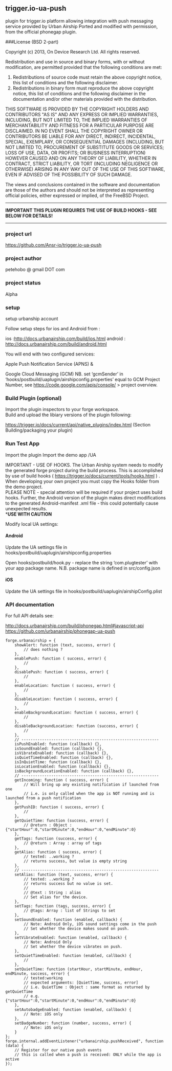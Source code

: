 ## trigger.io-ua-push

plugin for trigger.io platform allowing integration with push messaging service provided by Urban Airship
Ported and modified with permission, from the official phonegap plugin.

###License (BSD 2-part)

Copyright (c) 2013, On Device Research Ltd.
All rights reserved.

Redistribution and use in source and binary forms, with or without
modification, are permitted provided that the following conditions are met: 

1. Redistributions of source code must retain the above copyright notice, this
   list of conditions and the following disclaimer. 
2. Redistributions in binary form must reproduce the above copyright notice,
   this list of conditions and the following disclaimer in the documentation
   and/or other materials provided with the distribution. 

THIS SOFTWARE IS PROVIDED BY THE COPYRIGHT HOLDERS AND CONTRIBUTORS "AS IS" AND
ANY EXPRESS OR IMPLIED WARRANTIES, INCLUDING, BUT NOT LIMITED TO, THE IMPLIED
WARRANTIES OF MERCHANTABILITY AND FITNESS FOR A PARTICULAR PURPOSE ARE
DISCLAIMED. IN NO EVENT SHALL THE COPYRIGHT OWNER OR CONTRIBUTORS BE LIABLE FOR
ANY DIRECT, INDIRECT, INCIDENTAL, SPECIAL, EXEMPLARY, OR CONSEQUENTIAL DAMAGES
(INCLUDING, BUT NOT LIMITED TO, PROCUREMENT OF SUBSTITUTE GOODS OR SERVICES;
LOSS OF USE, DATA, OR PROFITS; OR BUSINESS INTERRUPTION) HOWEVER CAUSED AND
ON ANY THEORY OF LIABILITY, WHETHER IN CONTRACT, STRICT LIABILITY, OR TORT
(INCLUDING NEGLIGENCE OR OTHERWISE) ARISING IN ANY WAY OUT OF THE USE OF THIS
SOFTWARE, EVEN IF ADVISED OF THE POSSIBILITY OF SUCH DAMAGE.

The views and conclusions contained in the software and documentation are those
of the authors and should not be interpreted as representing official policies, 
either expressed or implied, of the FreeBSD Project.

**************************************************************************************
****IMPORTANT THIS PLUGIN REQUIRES THE USE OF BUILD HOOKS - SEE BELOW FOR DETAILS!****
**************************************************************************************

### project url
https://github.com/Ansr-io/trigger.io-ua-push

### project author
petehobo @ gmail DOT com

### project status
Alpha

### setup
setup urbanship account

Follow setup steps for ios and Android from : 

ios :http://docs.urbanairship.com/build/ios.html
android : http://docs.urbanairship.com/build/android.html

You will end with two configured services:

Apple Push Notification Service (APNS)
& 

Google Cloud Messaging (GCM)
NB. set ‘gcmSender’ in ‘hooks/postbuild/uaplugin/airshipconfig.properties’ equal to GCM Project Number, 
see https://code.google.com/apis/console/ > project overview.

### Build Plugin (optional)

Import the plugin inspectors to your forge workspace.  
Build and upload the libiary versions of the plugin following:

https://trigger.io/docs/current/api/native_plugins/index.html (Section Building/packaging your plugin)


### Run Test App
Import the plugin
Import the demo app /UA

IMPORTANT - USE OF HOOKS.  The Urban Airship system needs to modify the generated forge project during 
the build process.  This is accomplished by use of build hooks 
( https://trigger.io/docs/current/tools/hooks.html ) .  
When developing your own project you must copy the Hooks folder from the demo project.  
PLEASE NOTE - special attention will be required if your project uses build hooks. 
 Further, the Android version of the plugin makes direct modifications to the generated 
 Android-manifest .xml file - this could potentially cause unexpected results.  
 ***************USE WITH CAUTION**************


Modify local UA settings:

#### Android

Update the UA settings file in hooks/postbuild/uaplugin/airshipconfig.properties

Open hooks/postbuild/hook.py - replace the string ‘com.plugtester’ with your app package name.
N.B. package name is defined in src/config.json


#### iOS

Update the UA settings file in hooks/postbuild/uaplugin/airshipConfig.plist


### API documentation

For full API details see:

http://docs.urbanairship.com/build/phonegap.html#javascript-api
https://github.com/urbanairship/phonegap-ua-push



```
forge.urbanairship = {
    showAlert: function (text, success, error) {
        // does nothing ?
    },
    enablePush: function ( success, error) {
        //
    },
    disablePush: function ( success, error) {
        //
    },
    enableLocation: function ( success, error) {
        //
    },
    disableLocation: function ( success, error) {
        //
    },
    enableBackgroundLocation: function ( success, error) {
        //
    },
    disableBackgroundLocation: function (success, error) {
        //
    },
    // ------------------------------------------------------------
    isPushEnabled: function (callback) {},
    isSoundEnabled: function (callback) {},
    isVibrateEnabled: function (callback) {},
    isQuietTimeEnabled: function (callback) {},
    isInQuietTime: function (callback) {},
    isLocationEnabled: function (callback) {},
    isBackgroundLocationEnabled: function (callback) {},
    // ------------------------------------------------------------
    getIncoming: function ( success, error) {
        // Will bring up any existing notification if launched from one
        // i.e. is only called when the app is NOT running and is launched from a push notification
    },
    getPushID: function ( success, error) {
        //
    },
    getQuietTime: function (success, error) {
        // @return : Object : {"startHour":0,"startMinute":0,"endHour":0,"endMinute":0}
    },
    getTags: function (success, error) {
        // @return : Array : array of tags
    },
    getAlias: function ( success, error) {
        // tested: ..working ?
        // returns success, but value is empty string
    },
    // ------------------------------------------------------------
    setAlias: function (text, success, error) {
        // tested: ..working ?
        // returns success but no value is set.
        //
        // @text : String : alias
        // Set alias for the device.
    },
    setTags: function (tags, success, error) {
        // @tags: Array : list of Strings to set
    },
    setSoundEnabled: function (enabled, callback) {
        // Note: Android Only, iOS sound settings come in the push
        // Set whether the device makes sound on push.
    },
    setVibrateEnabled: function (enabled, callback) {
        // Note: Android Only
        // Set whether the device vibrates on push.
    },
    setQuietTimeEnabled: function (enabled, callback) {
        //
    },
    setQuietTime: function (startHour, startMinute, endHour, endMinute, success, error) {
        // tested:working
        // expected arguments: [QuietTime, success, error]
        // i.e. QuietTime : Object : same format as returned by getQuietTime
        // e.g. {"startHour":0,"startMinute":0,"endHour":0,"endMinute":0}
    },
    setAutobadgeEnabled: function (enabled, callback) {
        // Note: iOS only
    },
    setBadgeNumber: function (number, success, error) {
        // Note: iOS only
    }
};
forge.internal.addEventListener("urbanairship.pushReceived", function (data) {
    // Register for our native push events
    // this is called when a push is received: ONLY while the app is active
});
```
